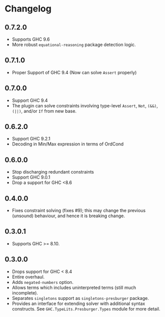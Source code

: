 # Changelog

## 0.7.2.0

* Supports GHC 9.6
* More robust `equational-reasoning` package detection logic.

## 0.7.1.0

* Proper Support of GHC 9.4 (Now can solve `Assert` properly)

## 0.7.0.0

* Support GHC 9.4
* The plugin can solve constraints involving type-level `Assert`, `Not`, `(&&)`, `(||)`, and/or `If` from new base.

## 0.6.2.0

* Support GHC 9.2.1
* Decoding in Min/Max expression in terms of OrdCond

## 0.6.0.0

* Stop discharging redundant constraints
* Support GHC 9.0.1
* Drop a support for GHC <8.6

## 0.4.0.0

* Fixes constraint solving (fixes #9); this may change the previous (unsound) behaviour, and hence it is breaking change.

## 0.3.0.1

* Supports GHC >= 8.10.

## 0.3.0.0

* Drops support for GHC < 8.4
* Entire overhaul.
* Adds `negated-numbers` option.
* Allows terms which includes uninterpreted terms (still much incomplete).
* Separates `singletons` support as `singletons-presburger` package.
* Provides an interface for extending solver with additional syntax constructs.
  See `GHC.TypeLits.Presburger.Types` module for more detail.
